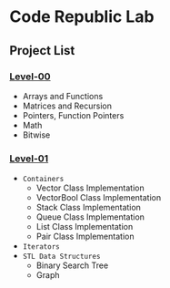 # Code Republic Lab

## Project List

### [Level-00](https://github.com/hheghine/RandomProblems/tree/main/CodeRepublic/Level-00)

- Arrays and Functions
- Matrices and Recursion
- Pointers, Function Pointers
- Math
- Bitwise

### [Level-01](https://github.com/hheghine/RandomProblems/tree/main/CodeRepublic/Level-01)

  - `Containers`
	- Vector Class Implementation
	- VectorBool Class Implementation
   	- Stack Class Implementation
   	- Queue Class Implementation
   	- List Class Implementation
	- Pair Class Implementation
  - `Iterators`
  - `STL Data Structures`
    - Binary Search Tree
    - Graph
